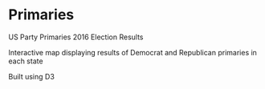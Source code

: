 # Primaries

US Party Primaries 2016 Election Results

Interactive map displaying results of Democrat and Republican primaries in each state

Built using D3
